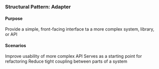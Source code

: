 ### Structural Pattern: Adapter

#### Purpose
Provide a simple, front-facing interface ta a more complex system, library, or API

#### Scenarios
Improve usability of more complex API
Serves as a starting point for refactoring
Reduce tight coupling between parts of a system
